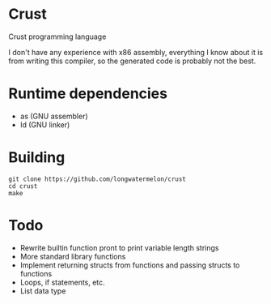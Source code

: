 # Crust

Crust programming language

I don't have any experience with x86 assembly, everything I know about it is from writing this compiler, so the generated code is probably not the best.

# Runtime dependencies
* as (GNU assembler)
* ld (GNU linker)

# Building
```
git clone https://github.com/longwatermelon/crust
cd crust
make
```

# Todo
* Rewrite builtin function pront to print variable length strings
* More standard library functions
* Implement returning structs from functions and passing structs to functions
* Loops, if statements, etc.
* List data type

